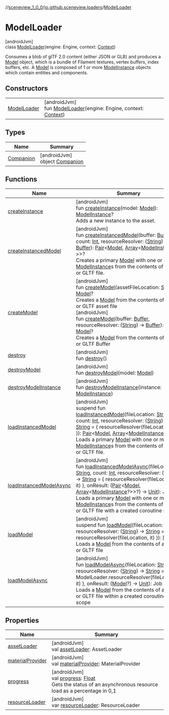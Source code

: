 //[sceneview_1_0_0](../../../index.md)/[io.github.sceneview.loaders](../index.md)/[ModelLoader](index.md)

# ModelLoader

[androidJvm]\
class [ModelLoader](index.md)(engine: Engine, context: [Context](https://developer.android.com/reference/kotlin/android/content/Context.html))

Consumes a blob of glTF 2.0 content (either JSON or GLB) and produces a [Model](../../io.github.sceneview.model/index.md#1227607086%2FClasslikes%2F-602047187) object, which is a bundle of Filament textures, vertex buffers, index buffers, etc. A [Model](../../io.github.sceneview.model/index.md#1227607086%2FClasslikes%2F-602047187) is composed of 1 or more [ModelInstance](../../io.github.sceneview.model/index.md#1724271641%2FClasslikes%2F-602047187) objects which contain entities and components.

## Constructors

| | |
|---|---|
| [ModelLoader](-model-loader.md) | [androidJvm]<br>fun [ModelLoader](-model-loader.md)(engine: Engine, context: [Context](https://developer.android.com/reference/kotlin/android/content/Context.html)) |

## Types

| Name | Summary |
|---|---|
| [Companion](-companion/index.md) | [androidJvm]<br>object [Companion](-companion/index.md) |

## Functions

| Name | Summary |
|---|---|
| [createInstance](create-instance.md) | [androidJvm]<br>fun [createInstance](create-instance.md)(model: [Model](../../io.github.sceneview.model/index.md#1227607086%2FClasslikes%2F-602047187)): [ModelInstance](../../io.github.sceneview.model/index.md#1724271641%2FClasslikes%2F-602047187)?<br>Adds a new instance to the asset. |
| [createInstancedModel](create-instanced-model.md) | [androidJvm]<br>fun [createInstancedModel](create-instanced-model.md)(buffer: [Buffer](https://developer.android.com/reference/kotlin/java/nio/Buffer.html), count: [Int](https://kotlinlang.org/api/latest/jvm/stdlib/kotlin/-int/index.html), resourceResolver: ([String](https://kotlinlang.org/api/latest/jvm/stdlib/kotlin/-string/index.html)) -&gt; [Buffer](https://developer.android.com/reference/kotlin/java/nio/Buffer.html)): [Pair](https://kotlinlang.org/api/latest/jvm/stdlib/kotlin/-pair/index.html)&lt;[Model](../../io.github.sceneview.model/index.md#1227607086%2FClasslikes%2F-602047187), [Array](https://kotlinlang.org/api/latest/jvm/stdlib/kotlin/-array/index.html)&lt;[ModelInstance](../../io.github.sceneview.model/index.md#1724271641%2FClasslikes%2F-602047187)?&gt;&gt;?<br>Creates a primary [Model](../../io.github.sceneview.model/index.md#1227607086%2FClasslikes%2F-602047187) with one or more [ModelInstance](../../io.github.sceneview.model/index.md#1724271641%2FClasslikes%2F-602047187)s from the contents of a GLB or GLTF file. |
| [createModel](create-model.md) | [androidJvm]<br>fun [createModel](create-model.md)(assetFileLocation: [String](https://kotlinlang.org/api/latest/jvm/stdlib/kotlin/-string/index.html)): [Model](../../io.github.sceneview.model/index.md#1227607086%2FClasslikes%2F-602047187)?<br>Creates a [Model](../../io.github.sceneview.model/index.md#1227607086%2FClasslikes%2F-602047187) from the contents of a GLB or GLTF asset file<br>[androidJvm]<br>fun [createModel](create-model.md)(buffer: [Buffer](https://developer.android.com/reference/kotlin/java/nio/Buffer.html), resourceResolver: ([String](https://kotlinlang.org/api/latest/jvm/stdlib/kotlin/-string/index.html)) -&gt; [Buffer](https://developer.android.com/reference/kotlin/java/nio/Buffer.html)): [Model](../../io.github.sceneview.model/index.md#1227607086%2FClasslikes%2F-602047187)?<br>Creates a [Model](../../io.github.sceneview.model/index.md#1227607086%2FClasslikes%2F-602047187) from the contents of a GLB or GLTF Buffer |
| [destroy](destroy.md) | [androidJvm]<br>fun [destroy](destroy.md)() |
| [destroyModel](destroy-model.md) | [androidJvm]<br>fun [destroyModel](destroy-model.md)(model: [Model](../../io.github.sceneview.model/index.md#1227607086%2FClasslikes%2F-602047187)) |
| [destroyModelInstance](destroy-model-instance.md) | [androidJvm]<br>fun [destroyModelInstance](destroy-model-instance.md)(instance: [ModelInstance](../../io.github.sceneview.model/index.md#1724271641%2FClasslikes%2F-602047187)) |
| [loadInstancedModel](load-instanced-model.md) | [androidJvm]<br>suspend fun [loadInstancedModel](load-instanced-model.md)(fileLocation: [String](https://kotlinlang.org/api/latest/jvm/stdlib/kotlin/-string/index.html), count: [Int](https://kotlinlang.org/api/latest/jvm/stdlib/kotlin/-int/index.html), resourceResolver: ([String](https://kotlinlang.org/api/latest/jvm/stdlib/kotlin/-string/index.html)) -&gt; [String](https://kotlinlang.org/api/latest/jvm/stdlib/kotlin/-string/index.html) = { resourceResolver(fileLocation, it) }): [Pair](https://kotlinlang.org/api/latest/jvm/stdlib/kotlin/-pair/index.html)&lt;[Model](../../io.github.sceneview.model/index.md#1227607086%2FClasslikes%2F-602047187), [Array](https://kotlinlang.org/api/latest/jvm/stdlib/kotlin/-array/index.html)&lt;[ModelInstance](../../io.github.sceneview.model/index.md#1724271641%2FClasslikes%2F-602047187)?&gt;&gt;?<br>Loads a primary [Model](../../io.github.sceneview.model/index.md#1227607086%2FClasslikes%2F-602047187) with one or more [ModelInstance](../../io.github.sceneview.model/index.md#1724271641%2FClasslikes%2F-602047187)s from the contents of a GLB or GLTF file. |
| [loadInstancedModelAsync](load-instanced-model-async.md) | [androidJvm]<br>fun [loadInstancedModelAsync](load-instanced-model-async.md)(fileLocation: [String](https://kotlinlang.org/api/latest/jvm/stdlib/kotlin/-string/index.html), count: [Int](https://kotlinlang.org/api/latest/jvm/stdlib/kotlin/-int/index.html), resourceResolver: ([String](https://kotlinlang.org/api/latest/jvm/stdlib/kotlin/-string/index.html)) -&gt; [String](https://kotlinlang.org/api/latest/jvm/stdlib/kotlin/-string/index.html) = { resourceResolver(fileLocation, it) }, onResult: ([Pair](https://kotlinlang.org/api/latest/jvm/stdlib/kotlin/-pair/index.html)&lt;[Model](../../io.github.sceneview.model/index.md#1227607086%2FClasslikes%2F-602047187), [Array](https://kotlinlang.org/api/latest/jvm/stdlib/kotlin/-array/index.html)&lt;[ModelInstance](../../io.github.sceneview.model/index.md#1724271641%2FClasslikes%2F-602047187)?&gt;&gt;?) -&gt; [Unit](https://kotlinlang.org/api/latest/jvm/stdlib/kotlin/-unit/index.html)): Job<br>Loads a primary [Model](../../io.github.sceneview.model/index.md#1227607086%2FClasslikes%2F-602047187) with one or more [ModelInstance](../../io.github.sceneview.model/index.md#1724271641%2FClasslikes%2F-602047187)s from the contents of a GLB or GLTF file with a created coroutine scope. |
| [loadModel](load-model.md) | [androidJvm]<br>suspend fun [loadModel](load-model.md)(fileLocation: [String](https://kotlinlang.org/api/latest/jvm/stdlib/kotlin/-string/index.html), resourceResolver: ([String](https://kotlinlang.org/api/latest/jvm/stdlib/kotlin/-string/index.html)) -&gt; [String](https://kotlinlang.org/api/latest/jvm/stdlib/kotlin/-string/index.html) = { resourceResolver(fileLocation, it) }): [Model](../../io.github.sceneview.model/index.md#1227607086%2FClasslikes%2F-602047187)?<br>Loads a [Model](../../io.github.sceneview.model/index.md#1227607086%2FClasslikes%2F-602047187) from the contents of a GLB or GLTF file |
| [loadModelAsync](load-model-async.md) | [androidJvm]<br>fun [loadModelAsync](load-model-async.md)(fileLocation: [String](https://kotlinlang.org/api/latest/jvm/stdlib/kotlin/-string/index.html), resourceResolver: ([String](https://kotlinlang.org/api/latest/jvm/stdlib/kotlin/-string/index.html)) -&gt; [String](https://kotlinlang.org/api/latest/jvm/stdlib/kotlin/-string/index.html) = { ModelLoader.resourceResolver(fileLocation, it) }, onResult: ([Model](../../io.github.sceneview.model/index.md#1227607086%2FClasslikes%2F-602047187)?) -&gt; [Unit](https://kotlinlang.org/api/latest/jvm/stdlib/kotlin/-unit/index.html)): Job<br>Loads a [Model](../../io.github.sceneview.model/index.md#1227607086%2FClasslikes%2F-602047187) from the contents of a GLB or GLTF file within a created coroutine scope |

## Properties

| Name | Summary |
|---|---|
| [assetLoader](asset-loader.md) | [androidJvm]<br>val [assetLoader](asset-loader.md): AssetLoader |
| [materialProvider](material-provider.md) | [androidJvm]<br>val [materialProvider](material-provider.md): MaterialProvider |
| [progress](progress.md) | [androidJvm]<br>val [progress](progress.md): [Float](https://kotlinlang.org/api/latest/jvm/stdlib/kotlin/-float/index.html)<br>Gets the status of an asynchronous resource load as a percentage in 0,1 |
| [resourceLoader](resource-loader.md) | [androidJvm]<br>var [resourceLoader](resource-loader.md): ResourceLoader |
